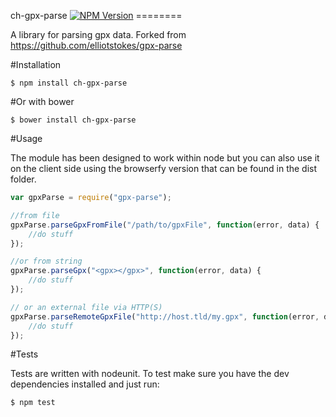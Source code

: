 ch-gpx-parse [![NPM Version](https://badge.fury.io/js/ch-gpx-parse.png)](https://badge.fury.io/js/ch-gpx-parse) ========

A library for parsing gpx data. Forked from https://github.com/elliotstokes/gpx-parse

#Installation

	$ npm install ch-gpx-parse

#Or with bower

	$ bower install ch-gpx-parse

#Usage

The module has been designed to work within node but you can also use it on the client side using the browserfy version that can be found in the dist folder.

```javascript
var gpxParse = require("gpx-parse");

//from file
gpxParse.parseGpxFromFile("/path/to/gpxFile", function(error, data) {
	//do stuff
});

//or from string
gpxParse.parseGpx("<gpx></gpx>", function(error, data) {
	//do stuff
});

// or an external file via HTTP(S)
gpxParse.parseRemoteGpxFile("http://host.tld/my.gpx", function(error, data) {
    //do stuff
});

```

#Tests

Tests are written with nodeunit. To test make sure you have the dev dependencies installed and just run:

	$ npm test
